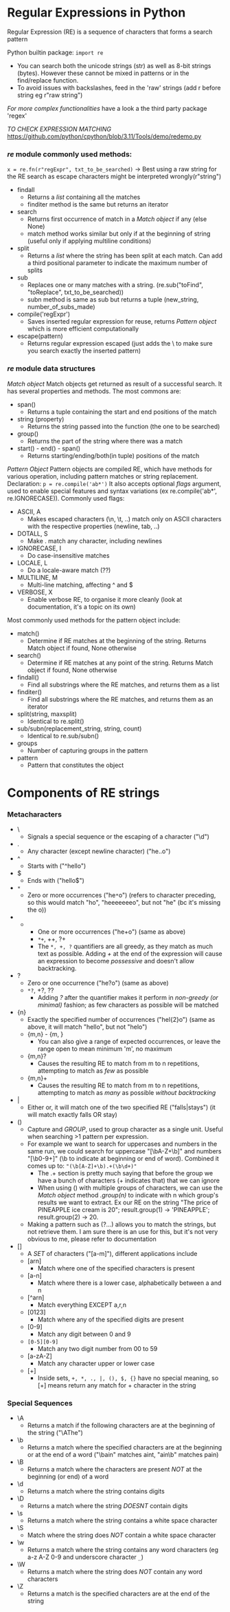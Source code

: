 # Regular Expressions in Python
Regular Expression (RE) is a sequence of characters that forms a search pattern

Python builtin package:
`import re`

- You can search both the unicode strings (str) as well as 8-bit strings (bytes). However these cannot be mixed in patterns or in the find/replace function.
- To avoid issues with backslashes, feed in the 'raw' strings (add r before string eg r"raw string")

*For more complex functionalities* have a look a the third party package 'regex'

*TO CHECK EXPRESSION MATCHING* https://github.com/python/cpython/blob/3.11/Tools/demo/redemo.py




### *re* module commonly used methods:
`x = re.fn(r"regExpr", txt_to_be_searched)` -> Best using a raw string for the RE search as escape characters might be interpreted wrongly(r"string")
- findall
	+ Returns a _list_ containing all the matches
	+ finditer method is the same but returns an iterator     
- search
	+ Returns first occurrence of match in a _Match object_ if any (else None)
	+ match method works similar but only if at the beginning of string (useful only if applying multiline conditions)
- split
	+ Returns a _list_ where the string has been split at each match. Can add a third positional parameter to indicate the maximum number of splits
- sub
	+ Replaces one or many matches with a string. (re.sub("toFind", "toReplace", txt_to_be_searched))
	+ subn method is same as sub but returns a tuple (new_string, number_of_subs_made)
- compile('regExpr')
	+ Saves inserted regular expression for reuse, returns _Pattern object_ which is more efficient computationally
- escape(pattern)
	+ Returns regular expression escaped (just adds the \ to make sure you search exactly the inserted pattern)




### *re* module data structures
_Match object_
Match objects get returned as result of a successful search. It has several properties and methods. The most commons are:
- span() 
	+ Returns a tuple containing the start and end positions of the match
- string (property)
	+ Returns the string passed into the function (the one to be searched)
- group()
	+ Returns the part of the string where there was a match
- start() - end() - span()
	+ Returns starting/ending/both(in tuple) positions of the match



_Pattern Object_
Pattern objects are compiled RE, which have methods for various operation, including pattern matches or string replacement. 
Declaration:
`p = re.compile('ab*')`
It also accepts optional _flags_ argument, used to enable special features and syntax variations (ex re.compile('ab*', re.IGNORECASE)).
Commonly used flags:
- ASCII, A
	+ Makes escaped characters (\n, \t, ..) match only on ASCII characters with the respective properties (newline, tab, ..)
- DOTALL, S
	+ Make . match any character, including newlines
- IGNORECASE, I
	+ Do case-insensitive matches
- LOCALE, L
	+ Do a locale-aware match (??)
- MULTILINE, M
	+ Multi-line matching, affecting ^ and $
- VERBOSE, X
	+ Enable verbose RE, to organise it more cleanly (look at documentation, it's a topic on its own)

Most commonly used methods for the pattern object include:
- match()
	+ Determine if RE matches at the beginning of the string. Returns Match object if found, None otherwise
- search()
	+ Determine if RE matches at any point of the string. Returns Match object if found, None otherwise
- findall()
	+ Find all substrings where the RE matches, and returns them as a list
- finditer()
	+ Find all substrings where the RE matches, and returns them as an iterator
- split(string, maxsplit)
	+ Identical to re.split()
- sub/subn(replacement_string, string, count)
	+ Identical to re.sub/subn()
- groups
	+ Number of capturing groups in the pattern
- pattern
	+ Pattern that constitutes the object





# Components of RE strings

### Metacharacters
- \ 
	+ Signals a special sequence or the escaping of a character ("\d")
- . 
	+ Any character (except newline character) ("he..o")
- ^ 
	+ Starts with ("^hello")
- $
	+ Ends with ("hello$")
- `*`
	+ Zero or more occurrences ("he`*`o") (refers to character preceding, so this would match "ho", "heeeeeeeo", but not "he" (bc it's missing the o))
- +
	+ One or more occurrences ("he+o") (same as above)
	+ `*+`, ++, ?+
	+ The `*, +, ?` quantifiers are all greedy, as they match as much text as possible. Adding _+_ at the end of the expression will cause an expression to become *possessive* and doesn't allow backtracking.
- ?
	+ Zero or one occurrence ("he?o") (same as above)
	+ `*?`, +?, ??
		* Adding _?_ after the quantifier makes it perform in *non-greedy (or minimal)* fashion; as few characters as possible will be matched
- {n}
	+ Exactly the specified number of occurrences ("hel{2}o") (same as above, it will match "hello", but not "helo")
	+ {m,n} - {m, }
		* You can also give a range of expected occurrences, or leave the range open to mean minimum 'm', no maximum 
	+ {m,n}?
		* Causes the resulting RE to match from m to n repetitions, attempting to match as _few_ as possible
	+ {m,n}+
		* Causes the resulting RE to match from m to n repetitions, attempting to match as _many_ as possible *without backtracking*
- | 
	+ Either or, it will match one of the two specified RE ("falls|stays") (it will match exactly falls OR stay)
- ()
	+ Capture and _GROUP_, used to group character as a single unit. Useful when searching >1 pattern per expression. 
	+ For example we want to search for uppercases and numbers in the same run, we could search for uppercase "[\bA-Z+\b]" and numbers "[\b0-9+]" (\b to indicate at beginning or end of word). Combined it comes up to: `"(\b[A-Z]+\b).+(\b\d+)"`
		* The .+ section is pretty much saying that before the group we have a bunch of characters (+ indicates that) that we can ignore
		* When using () with multiple groups of characters, we can use the _Match object_ method _.group(n)_ to indicate with n which group's results we want to extract. Ex our RE on the string "The price of PINEAPPLE ice cream is 20"; result.group(1) -> 'PINEAPPLE'; result.group(2) -> 20.
	+ Making a pattern such as (?...) allows you to match the strings, but not retrieve them. I am sure there is an use for this, but it's not very obvious to me, please refer to documentation
- []
	+ A _SET_ of characters ("[a-m]"), different applications include
	+ [arn]
		* Match where one of the specified characters is present
	+ [a-n]
		* Match where there is a lower case, alphabetically between a and n
	+ [^arn]
		* Match everything EXCEPT a,r,n
	+ [0123]
		* Match where any of the specified digits are present
	+ [0-9]
		* Match any digit between 0 and 9
	+ `[0-5][0-9]`
		* Match any two digit number from 00 to 59
	+ [a-zA-Z]
		* Match any character upper or lower case
	+ [+]
		* Inside sets, `+, *, ., |, (), $, {}` have no special meaning, so [+] means return any match for + character in the string






### Special Sequences
- \A
	+ Returns a match if the following characters are at the beginning of the string ("\AThe")
- \b
	+ Returns a match where the specified characters are at the beginning or at the end of a word ("\bain" matches aint, "ain\b" matches pain)
- \B
	+ Returns a match where the characters are present *NOT* at the beginning (or end) of a word
- \d
	+ Returns a match where the string contains digits
- \D
	+ Returns a match where the string *DOESNT* contain digits
- \s
	+ Returns a match where the string contains a white space character
- \S
	+ Match where the string does *NOT* contain a white space character
- \w
	+ Returns a match where the string contains any word characters (eg a-z A-Z 0-9 and underscore character `_`)
- \W
	+ Returns a match where the string does *NOT* contain any word characters
- \Z
	+ Returns a match is the specified characters are at the end of the string




















































































